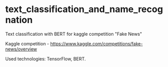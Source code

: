 # text_classification_and_name_recognation
Text classification with BERT for kaggle competition "Fake News"

Kaggle competition - https://www.kaggle.com/competitions/fake-news/overview

Used technologies: TensorFlow, BERT.
